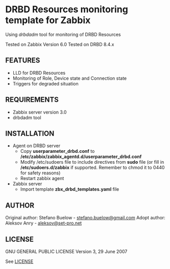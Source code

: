 DRBD Resources monitoring template for Zabbix
=============================================

Using _drbdadm_ tool for monitoring of DRBD Resources

Tested on Zabbix Version 6.0
Tested on DRBD 8.4.x

FEATURES
--------
* LLD for DRBD Resources
* Monitoring of Role, Device state and Connection state
* Triggers for degraded situation

REQUIREMENTS
------------
* Zabbix server version 3.0
* drbdadm tool

INSTALLATION
------------
* Agent on DRBD server
  * Copy __userparameter_drbd.conf__ to __/etc/zabbix/zabbix_agentd.d/userparameter_drbd.conf__
  * Modify /etc/sudoers file to include directives from __sudo__ file (or fill in __/etc/sudoers.d/zabbix__ if supported. Remember to chmod it to 0440 for safety reasons)
  * Restart zabbix agent
* Zabbix server
  * Import template __zbx_drbd_templates.yaml__ file

AUTHOR
------
Original author: Stefano Buelow - stefano.buelow@gmail.com
Adopt author: Aleksov Anry - aleksov@set-pro.net

LICENSE
-------
GNU GENERAL PUBLIC LICENSE Version 3, 29 June 2007

See [LICENSE](LICENSE)


